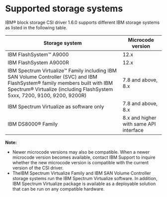 # Supported storage systems

IBM® block storage CSI driver 1.6.0 supports different IBM storage systems as listed in the following table.

|Storage system|Microcode version|
|--------------|-----------------|
|IBM FlashSystem™ A9000|12.x|
|IBM FlashSystem A9000R|12.x|
|IBM Spectrum Virtualize™ Family including IBM SAN Volume Controller \(SVC\) and IBM FlashSystem® family members built with IBM Spectrum® Virtualize \(including FlashSystem 5xxx, 7200, 9100, 9200, 9200R\)|7.8 and above, 8.x|
|IBM Spectrum Virtualize as software only|7.8 and above, 8.x|
|IBM DS8000® Family|8.x and higher with same API interface|

**Note:**

-   Newer microcode versions may also be compatible. When a newer microcode version becomes available, contact IBM Support to inquire whether the new microcode version is compatible with the current version of the CSI driver.
-   TheIBM Spectrum Virtualize Family and IBM SAN Volume Controller storage systems run the IBM Spectrum Virtualize software. In addition, IBM Spectrum Virtualize package is available as a deployable solution that can be run on any compatible hardware.



